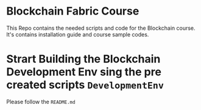 # Blockchain Fabric Course
This Repo contains the needed scripts and code for the Blockchain course. It's contains installation guide and course sample codes.

# Strart Building the Blockchain Development Env sing the pre created scripts `DevelopmentEnv`
Please follow the `README.md`
